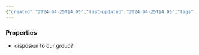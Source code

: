 ```yaml
---
{"created":"2024-04-25T14:05","last-updated":"2024-04-25T14:05","tags":["Group/Faction"],"party-disposition":"Enemy","group-allegiances":null,"group-enemies":null,"publish":true,"note-icon":"faction","templater":["[[template - faction]]"],"path":"testing/01 link examples/example faction - enemy.md","permalink":"/testing/01-link-examples/example-faction-enemy/","PassFrontmatter":true}
---
```





### Properties
- disposion to our group? 